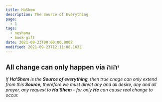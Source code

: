 ```yaml
---
title: HaShem
description: The Source of Everything
page:
  - 1
tags:
  - neshama
  - book-gift
date: 2021-09-23T00:00:00.000Z
modified: 2021-09-23T12:11:08.163Z
---
```


## All change can only happen via יהוה

_If **Ha'Shem** is the **Source of everything**, then true cnage can only extend from this **Source**, therefore we must direct any and all desire, any and all prayer, any request to **Ha'Shem** - for only **He** can cause real change to occur._
